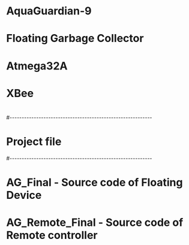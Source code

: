 # AquaGuardian-9
# Floating Garbage Collector
#
# Atmega32A
# XBee
#
#-----------------------------------------------------------
# Project file
#-----------------------------------------------------------
#
# AG_Final - Source code of Floating Device
# AG_Remote_Final - Source code of Remote controller
